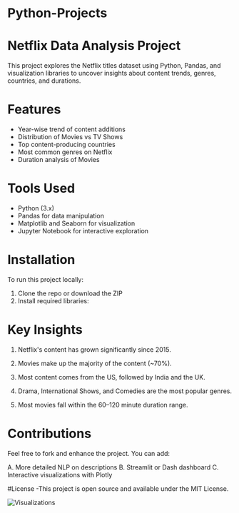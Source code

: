 # Python-Projects

#  Netflix Data Analysis Project

This project explores the Netflix titles dataset using Python, Pandas, and visualization libraries to uncover insights about content trends, genres, countries, and durations.

# Features

- Year-wise trend of content additions
- Distribution of Movies vs TV Shows
- Top content-producing countries
- Most common genres on Netflix
- Duration analysis of Movies

#  Tools Used

- Python (3.x)
- Pandas for data manipulation
- Matplotlib and Seaborn for visualization
- Jupyter Notebook for interactive exploration

# Installation

To run this project locally:

1. Clone the repo or download the ZIP  
2. Install required libraries:
 
# Key Insights

1. Netflix's content has grown significantly since 2015.

2. Movies make up the majority of the content (~70%).

3. Most content comes from the US, followed by India and the UK.

4. Drama, International Shows, and Comedies are the most popular genres.

5. Most movies fall within the 60–120 minute duration range.

# Contributions

Feel free to fork and enhance the project. You can add:

A. More detailed NLP on descriptions
B. Streamlit or Dash dashboard
C. Interactive visualizations with Plotly

#License
-This project is open source and available under the MIT License.

![Visualizations](VisulizationImages.png)

